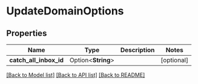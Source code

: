 # UpdateDomainOptions

## Properties

| Name                   | Type               | Description | Notes      |
| ---------------------- | ------------------ | ----------- | ---------- |
| **catch_all_inbox_id** | Option<**String**> |             | [optional] |

[[Back to Model list]](../README#documentation-for-models) [[Back to API list]](../README#documentation-for-api-endpoints) [[Back to README]](../README)
